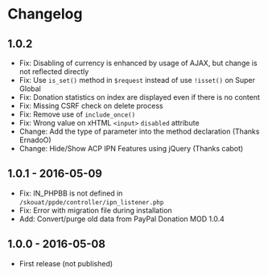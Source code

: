 # Changelog

## 1.0.2
- Fix: Disabling of currency is enhanced by usage of AJAX, but change is not reflected directly
- Fix: Use `is_set()` method in `$request` instead of use `!isset()` on Super Global
- Fix: Donation statistics on index are displayed even if there is no content
- Fix: Missing CSRF check on delete process
- Fix: Remove use of `include_once()`
- Fix: Wrong value on xHTML `<input>` `disabled` attribute
- Change: Add the type of parameter into the method declaration (Thanks ErnadoO)
- Change: Hide/Show ACP IPN Features using jQuery (Thanks cabot)

## 1.0.1 - 2016-05-09

- Fix: IN_PHPBB is not defined in `/skouat/ppde/controller/ipn_listener.php`
- Fix: Error with migration file during installation
- Add: Convert/purge old data from PayPal Donation MOD 1.0.4

## 1.0.0 - 2016-05-08

- First release (not published)
